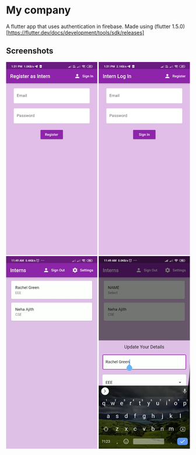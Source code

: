 # My company

A flutter app that uses authentication in firebase. Made using (flutter 1.5.0)[https://flutter.dev/docs/development/tools/sdk/releases]

## Screenshots

<p>
  <img src="assets/mycomp3.jpg" width="250">
  <img src="assets/mycomp4.jpg" width="250">
  <img src="assets/mycomp2.jpg" width="250">
  <img src="assets/mycomp1.jpg" width="250">
 </p>
